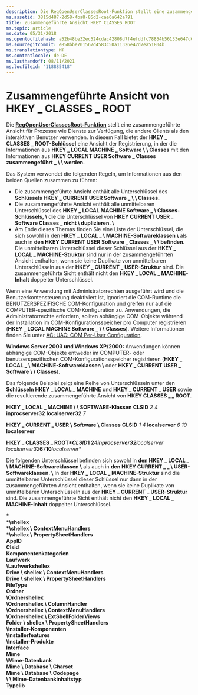 ```yaml
---
description: Die RegOpenUserClassesRoot-Funktion stellt eine zusammengeführte Ansicht für Prozesse wie Dienste zur Verfügung, die andere Clients als den interaktiven Benutzer verwenden.
ms.assetid: 3815d487-2d58-4ba8-85d2-cae6a642a791
title: Zusammengeführte Ansicht HKEY_CLASSES_ROOT
ms.topic: article
ms.date: 05/31/2018
ms.openlocfilehash: a52b48be32ec524cdac42808d7f4efddfc78854b56133e647d6f5a9b06ae88bc
ms.sourcegitcommit: e858bbe701567d4583c50a11326e42d7ea51804b
ms.translationtype: MT
ms.contentlocale: de-DE
ms.lasthandoff: 08/11/2021
ms.locfileid: "118885418"
---
```

# <a name="merged-view-of-hkey_classes_root"></a>Zusammengeführte Ansicht von HKEY \_ CLASSES \_ ROOT

Die [**RegOpenUserClassesRoot-Funktion**](/windows/desktop/api/Winreg/nf-winreg-regopenuserclassesroot) stellt eine zusammengeführte Ansicht für Prozesse wie Dienste zur Verfügung, die andere Clients als den interaktiven Benutzer verwenden. In diesem Fall bietet der **HKEY \_ CLASSES \_ ROOT-Schlüssel** eine Ansicht der Registrierung, in der die Informationen aus **HKEY \_ LOCAL MACHINE \_ Software \\ \\ Classes** mit den Informationen aus **HKEY CURRENT USER Software \_ Classes zusammengeführt \_ \\ \\ werden.**

Das System verwendet die folgenden Regeln, um Informationen aus den beiden Quellen zusammen zu führen:

-   Die zusammengeführte Ansicht enthält alle Unterschlüssel des **Schlüssels HKEY \_ CURRENT USER Software \_ \\ \\ Classes.**
-   Die zusammengeführte Ansicht enthält alle unmittelbaren Unterschlüssel des **HKEY \_ LOCAL MACHINE Software \_ \\ Classes-Schlüssels, \\** die die Unterschlüssel von **HKEY CURRENT USER \_ Software Classes \_ nicht \\ duplizieren. \\**
-   Am Ende dieses Themas finden Sie eine Liste der Unterschlüssel, die sich sowohl in den **HKEY \_ LOCAL \_ \\ MACHINE-Softwareklassen \\** als auch in **den HKEY CURRENT USER Software \_ Classes \_ \\ \\ befinden.** Die unmittelbaren Unterschlüssel dieser Schlüssel aus der **HKEY \_ LOCAL \_ MACHINE-Struktur** sind nur in der zusammengeführten Ansicht enthalten, wenn sie keine Duplikate von unmittelbaren Unterschlüsseln aus der **HKEY \_ CURRENT \_ USER-Struktur** sind. Die zusammengeführte Sicht enthält nicht den **HKEY \_ LOCAL \_ MACHINE-Inhalt** doppelter Unterschlüssel.

Wenn eine Anwendung mit Administratorrechten ausgeführt wird und die Benutzerkontensteuerung deaktiviert ist, ignoriert die COM-Runtime die BENUTZERSPEZIFISCHE COM-Konfiguration und greifen nur auf die COMPUTER-spezifische COM-Konfiguration zu. Anwendungen, die Administratorrechte erfordern, sollten abhängige COM-Objekte während der Installation im COM-Konfigurationsspeicher pro Computer registrieren (**HKEY \_ LOCAL MACHINE Software \_ \\ \\ Classes**). Weitere Informationen finden Sie unter [AC: UAC: COM Per-User Configuration](/previous-versions/bb756926(v=msdn.10)).

**Windows Server 2003 und Windows XP/2000:** Anwendungen können abhängige COM-Objekte entweder im COMPUTER- oder benutzerspezifischen COM-Konfigurationsspeicher registrieren (**HKEY \_ LOCAL \_ \\ MACHINE-Softwareklassen \\** oder **HKEY \_ CURRENT USER \_ Software \\ \\ Classes**).

Das folgende Beispiel zeigt eine Reihe von Unterschlüsseln unter den **Schlüsseln HKEY \_ LOCAL \_ MACHINE** und **HKEY \_ CURRENT \_ USER** sowie die resultierende zusammengeführte Ansicht von **HKEY CLASSES \_ \_ ROOT**.

**HKEY \_ LOCAL \_ MACHINE \\ \\ SOFTWARE-Klassen**    **CLSID**       *2*       *4*          **inprocserver32**          **localserver32**       *7*

**HKEY \_ CURRENT \_ USER \\ Software \\ Classes**    **CLSID**       *1*       *4*          **localserver**       *6*       *10*          **localserver**

**HKEY \_ CLASSES \_ ROOT****CLSID***1 2**4***inprocserver32****localserver localserver32***6**7**10***localserver**                                                                                      

Die folgenden Unterschlüssel befinden sich sowohl in **den HKEY \_ LOCAL \_ \\ MACHINE-Softwareklassen \\** als auch in **den HKEY CURRENT \_ \_ \\ USER-Softwareklassen. \\** In der **HKEY \_ LOCAL \_ MACHINE-Struktur** sind die unmittelbaren Unterschlüssel dieser Schlüssel nur dann in der zusammengeführten Ansicht enthalten, wenn sie keine Duplikate von unmittelbaren Unterschlüsseln aus der **HKEY \_ CURRENT \_ USER-Struktur** sind. Die zusammengeführte Sicht enthält nicht den **HKEY \_ LOCAL \_ MACHINE-Inhalt** doppelter Unterschlüssel.

**\***  
**\*\\shellex**  
**\*\\shellex \\ ContextMenuHandlers**  
**\*\\shellex \\ PropertySheetHandlers**  
**AppID**  
**Clsid**  
**Komponentenkategorien**  
**Laufwerk**  
**\\Laufwerkshellex**  
**Drive \\ shellex \\ ContextMenuHandlers**  
**Drive \\ shellex \\ PropertySheetHandlers**  
**FileType**  
**Ordner**  
**\\Ordnershellex**  
**\\Ordnershellex \\ ColumnHandler**  
**\\Ordnershellex \\ ContextMenuHandlers**  
**\\Ordnershellex \\ ExtShellFolderViews**  
**Folder \\ shellex \\ PropertySheetHandlers**  
**\\Installer-Komponenten**  
**\\Installerfeatures**  
**\\Installer-Produkte**  
**Interface**  
**Mime**  
**\\Mime-Datenbank**  
**Mime \\ Database \\ Charset**  
**Mime \\ Database \\ Codepage**  
**\\ \\ Mime-Datenbankinhaltstyp**  
**Typelib**  


 

 
